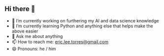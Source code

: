 ## Hi there 👋

- 🔭 I’m currently working on furthering my AI and data science knowledge
- 🌱 I’m currently learning Python and anything else that helps make the above easier
- 💬 Ask me about anything
- 📫 How to reach me: eric.lee.torres@gmail.com
- 😄 Pronouns: he / him
